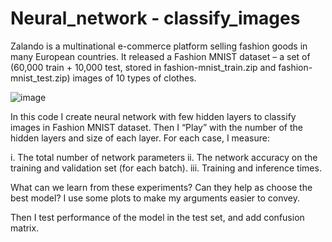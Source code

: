 # Neural_network - classify_images
Zalando is a multinational e-commerce platform selling fashion goods in many European countries. It released a Fashion MNIST dataset – a set of (60,000 train + 10,000 test, stored in fashion-mnist_train.zip and fashion-mnist_test.zip) images of 10 types of clothes.

![image](https://user-images.githubusercontent.com/53173112/218428531-4d81710c-b643-4350-bc37-625637e9cff0.png)

In this code I create neural network with few hidden layers to classify images in Fashion MNIST dataset. Then I “Play” with the number of the hidden layers and size of each layer. For each case, I measure:

i. The total number of network parameters
ii. The network accuracy on the training and validation set (for each batch).
iii. Training and inference times.


What can we learn from these experiments? Can they help as choose the best model?
I use some plots to make my arguments easier to convey. 

Then I test performance of the model in the test set, and add confusion matrix. 
